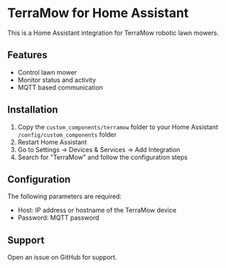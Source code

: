 # TerraMow for Home Assistant

This is a Home Assistant integration for TerraMow robotic lawn mowers.

## Features

- Control lawn mower
- Monitor status and activity
- MQTT based communication

## Installation

1. Copy the `custom_components/terramow` folder to your Home Assistant `/config/custom_components` folder
2. Restart Home Assistant
3. Go to Settings -> Devices & Services -> Add Integration
4. Search for "TerraMow" and follow the configuration steps

## Configuration

The following parameters are required:

- Host: IP address or hostname of the TerraMow device
- Password: MQTT password

## Support

Open an issue on GitHub for support.
